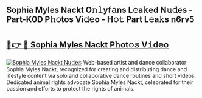 ## Sophia Myles Nackt O𝚗𝚕yf𝚊ns L𝚎a𝚔ed N𝚞𝚍es - Part-K0D P𝚑𝚘tos Vi𝚍𝚎o - H𝚘𝚝 Part L𝚎a𝚔s n6rv5

# <h2><a href="http://kf50j9.oniu.top/?m=Sophia+Myles+Nackt">🔗👉 🔴 Sophia Myles Nackt P𝚑ot𝚘𝚜 V𝚒d𝚎o</a></h2>

[![Sophia Myles Nackt Nu𝚍e𝚜](https://i.imgur.com/0qMVB7G.gif)](http://kf50j9.oniu.top/?m=Sophia+Myles+Nackt)
Web-based artist and dance collaborator Sophia Myles Nackt, recognized for creating and distributing dance and lifestyle content via solo and collaborative dance routines and short videos. Dedicated animal rights advocate Sophia Myles Nackt, celebrated for their passion and efforts to protect the rights of animals.  
